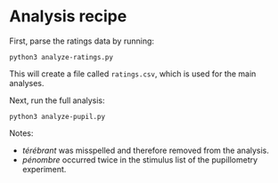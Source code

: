 # Analysis recipe

First, parse the ratings data by running:

	python3 analyze-ratings.py

This will create a file called `ratings.csv`, which is used for the main analyses.

Next, run the full analysis:

	python3 analyze-pupil.py

Notes:

- *térébrant* was misspelled and therefore removed from the analysis.
- *pénombre* occurred twice in the stimulus list of the pupillometry experiment.
